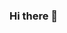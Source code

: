 ### Hi there 👋

<!--
**mrtkcu/mrtkcu** is a ✨ _special_ ✨ repository because its `README.md` (this file) appears on your GitHub profile.

Here are some ideas to get you started:

- 🔭 I’m currently working on frontend and backend technologies.
- 🌱 I’m currently learning node.js, javascript, java, springboot.
- 👯 I’m looking to collaborate with Getir on backend development.
- 📫 How to reach me: mrtkcu0101@gmail.com
- ⚡ Fun fact: I'm an avid gamer.
-->
